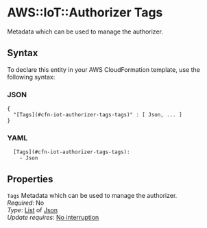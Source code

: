 # AWS::IoT::Authorizer Tags<a name="aws-properties-iot-authorizer-tags"></a>

Metadata which can be used to manage the authorizer\.

## Syntax<a name="aws-properties-iot-authorizer-tags-syntax"></a>

To declare this entity in your AWS CloudFormation template, use the following syntax:

### JSON<a name="aws-properties-iot-authorizer-tags-syntax.json"></a>

```
{
  "[Tags](#cfn-iot-authorizer-tags-tags)" : [ Json, ... ]
}
```

### YAML<a name="aws-properties-iot-authorizer-tags-syntax.yaml"></a>

```
  [Tags](#cfn-iot-authorizer-tags-tags): 
    - Json
```

## Properties<a name="aws-properties-iot-authorizer-tags-properties"></a>

`Tags`  <a name="cfn-iot-authorizer-tags-tags"></a>
Metadata which can be used to manage the authorizer\.  
*Required*: No  
*Type*: [List](#aws-properties-iot-authorizer-tags) of [Json](#aws-properties-iot-authorizer-tags)  
*Update requires*: [No interruption](https://docs.aws.amazon.com/AWSCloudFormation/latest/UserGuide/using-cfn-updating-stacks-update-behaviors.html#update-no-interrupt)